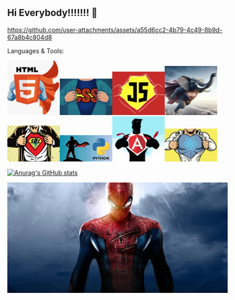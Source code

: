 ## Hi Everybody!!!!!!! 👋

<!--
**cindylecat/cindylecat** is a ✨ _special_ ✨ repository because its `README.md` (this file) appears on your GitHub profile.

Here are some ideas to get you started:

- 🔭 I’m currently working on personnel project 
- 🌱 I’m currently learning in Ada Tech School
- 🤔 I’m looking for help with find a alternation
- 📫 How to reach me: www.linkedin.com/in/cindy-lecat
- 😄 Pronouns: Flynn
- ⚡ Fun fact: Spiderman, BMX, Netflix, Summer, Travel etc
-->
https://github.com/user-attachments/assets/a55d6cc2-4b79-4c49-8b9d-67a8b4c804d8


Languages & Tools:

<img width="120px" src=./img/html.png /><img width="120px" src=./img/css.png /><img width="120px" src=./img/js.png /><img width="120px" src=./img/php.png /><img width="120px" src=./img/sql.png /><img width="120px" src=./img/python.png /><img width="120px" src=./img/angular.png /><img width="120px" src=./img/react.png />



[![Anurag's GitHub stats](https://github-readme-stats.vercel.app/api?username=cindylecat&show_icons=true&hide_border=false&title_color=3B1F94f&icon_color=FFE500&bg_color=09131B&text_color=ffffff&border_color=0c1a25)](https://github.com/anuraghazra/github-readme-stats)


![Cover](https://github.com/cindylecat/cindylecat/blob/main/img/amazing-spider-man-800x400.jpg)

